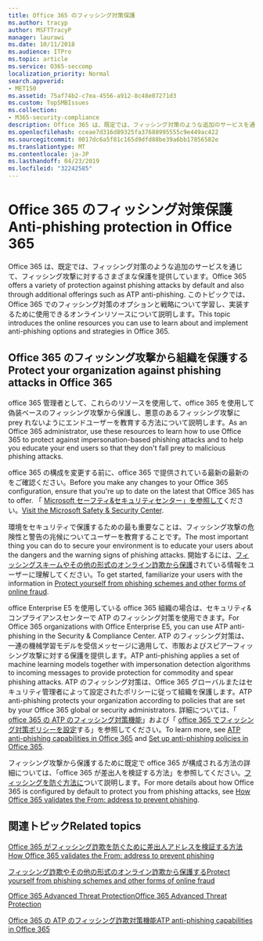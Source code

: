 ```yaml
---
title: Office 365 のフィッシング対策保護
ms.author: tracyp
author: MSFTTracyP
manager: laurawi
ms.date: 10/11/2018
ms.audience: ITPro
ms.topic: article
ms.service: O365-seccomp
localization_priority: Normal
search.appverid:
- MET150
ms.assetid: 75af74b2-c7ea-4556-a912-8c48e07271d3
ms.custom: TopSMBIssues
ms.collection:
- M365-security-compliance
description: Office 365 は、既定では、フィッシング対策のような追加のサービスを通じて、フィッシング攻撃に対するさまざまな保護を提供しています。 このトピックでは、Office 365 でのフィッシング対策のオプションと戦略について学習し、実装するために使用できるオンラインリソースについて説明します。
ms.openlocfilehash: cceae7d316d89325fa37688995555c9e449ac422
ms.sourcegitcommit: 0017dc6a5f81c165d9dfd88be39a6bb17856582e
ms.translationtype: MT
ms.contentlocale: ja-JP
ms.lasthandoff: 04/23/2019
ms.locfileid: "32242585"
---
```

# <a name="anti-phishing-protection-in-office-365"></a><span data-ttu-id="076b2-104">Office 365 のフィッシング対策保護</span><span class="sxs-lookup"><span data-stu-id="076b2-104">Anti-phishing protection in Office 365</span></span>

<span data-ttu-id="076b2-105">Office 365 は、既定では、フィッシング対策のような追加のサービスを通じて、フィッシング攻撃に対するさまざまな保護を提供しています。</span><span class="sxs-lookup"><span data-stu-id="076b2-105">Office 365 offers a variety of protection against phishing attacks by default and also through additional offerings such as ATP anti-phishing.</span></span> <span data-ttu-id="076b2-106">このトピックでは、Office 365 でのフィッシング対策のオプションと戦略について学習し、実装するために使用できるオンラインリソースについて説明します。</span><span class="sxs-lookup"><span data-stu-id="076b2-106">This topic introduces the online resources you can use to learn about and implement anti-phishing options and strategies in Office 365.</span></span>
  
## <a name="protect-your-organization-against-phishing-attacks-in-office-365"></a><span data-ttu-id="076b2-107">Office 365 のフィッシング攻撃から組織を保護する</span><span class="sxs-lookup"><span data-stu-id="076b2-107">Protect your organization against phishing attacks in Office 365</span></span>

<span data-ttu-id="076b2-108">office 365 管理者として、これらのリソースを使用して、office 365 を使用して偽装ベースのフィッシング攻撃から保護し、悪意のあるフィッシング攻撃に prey れないようにエンドユーザーを教育する方法について説明します。</span><span class="sxs-lookup"><span data-stu-id="076b2-108">As an Office 365 administrator, use these resources to learn how to use Office 365 to protect against impersonation-based phishing attacks and to help you educate your end users so that they don't fall prey to malicious phishing attacks.</span></span>
  
<span data-ttu-id="076b2-109">office 365 の構成を変更する前に、office 365 で提供されている最新の最新のをご確認ください。</span><span class="sxs-lookup"><span data-stu-id="076b2-109">Before you make any changes to your Office 365 configuration, ensure that you're up to date on the latest that Office 365 has to offer.</span></span> <span data-ttu-id="076b2-110">「 [Microsoft セーフティ&amp;セキュリティセンター」を参照して](https://www.microsoft.com/security/default.aspx)ください。</span><span class="sxs-lookup"><span data-stu-id="076b2-110">[Visit the Microsoft Safety &amp; Security Center](https://www.microsoft.com/security/default.aspx).</span></span>
  
<span data-ttu-id="076b2-111">環境をセキュリティで保護するための最も重要なことは、フィッシング攻撃の危険性と警告の兆候についてユーザーを教育することです。</span><span class="sxs-lookup"><span data-stu-id="076b2-111">The most important thing you can do to secure your environment is to educate your users about the dangers and the warning signs of phishing attacks.</span></span> <span data-ttu-id="076b2-112">開始するには、[フィッシングスキームやその他の形式のオンライン詐欺から保護](https://support.office.com/article/f84750b4-2f2c-46c3-89f6-e65f7f8c3546)されている情報をユーザーに理解してください。</span><span class="sxs-lookup"><span data-stu-id="076b2-112">To get started, familiarize your users with the information in [Protect yourself from phishing schemes and other forms of online fraud](https://support.office.com/article/f84750b4-2f2c-46c3-89f6-e65f7f8c3546).</span></span>
  
<span data-ttu-id="076b2-113">office Enterprise E5 を使用している office 365 組織の場合は、セキュリティ&amp;コンプライアンスセンターで ATP のフィッシング対策を使用できます。</span><span class="sxs-lookup"><span data-stu-id="076b2-113">For Office 365 organizations with Office Enterprise E5, you can use ATP anti-phishing in the Security &amp; Compliance Center.</span></span> <span data-ttu-id="076b2-114">ATP のフィッシング対策は、一連の機械学習モデルを受信メッセージに適用して、市販およびスピアーフィッシング攻撃に対する保護を提供します。</span><span class="sxs-lookup"><span data-stu-id="076b2-114">ATP anti-phishing applies a set of machine learning models together with impersonation detection algorithms to incoming messages to provide protection for commodity and spear phishing attacks.</span></span> <span data-ttu-id="076b2-115">ATP のフィッシング対策は、Office 365 グローバルまたはセキュリティ管理者によって設定されたポリシーに従って組織を保護します。</span><span class="sxs-lookup"><span data-stu-id="076b2-115">ATP anti-phishing protects your organization according to policies that are set by your Office 365 global or security administrators.</span></span> <span data-ttu-id="076b2-116">詳細については、「 [office 365 の ATP のフィッシング対策機能](atp-anti-phishing.md)」および「 [office 365 でフィッシング対策ポリシーを設定](set-up-anti-phishing-policies.md)する」を参照してください。</span><span class="sxs-lookup"><span data-stu-id="076b2-116">To learn more, see [ATP anti-phishing capabilities in Office 365](atp-anti-phishing.md) and [Set up anti-phishing policies in Office 365](set-up-anti-phishing-policies.md).</span></span>
  
<span data-ttu-id="076b2-117">フィッシング攻撃から保護するために既定で office 365 が構成される方法の詳細については、「office 365 が差出人を検証する方法」を参照してください。[フィッシングを防ぐ方法に](how-office-365-validates-the-from-address.md)ついて説明します。</span><span class="sxs-lookup"><span data-stu-id="076b2-117">For more details about how Office 365 is configured by default to protect you from phishing attacks, see [How Office 365 validates the From: address to prevent phishing](how-office-365-validates-the-from-address.md).</span></span>
  
## <a name="related-topics"></a><span data-ttu-id="076b2-118">関連トピック</span><span class="sxs-lookup"><span data-stu-id="076b2-118">Related topics</span></span>

[<span data-ttu-id="076b2-119">Office 365 がフィッシング詐欺を防ぐために差出人アドレスを検証する方法</span><span class="sxs-lookup"><span data-stu-id="076b2-119">How Office 365 validates the From: address to prevent phishing</span></span>](how-office-365-validates-the-from-address.md)
  
[<span data-ttu-id="076b2-120">フィッシング詐欺やその他の形式のオンライン詐欺から保護する</span><span class="sxs-lookup"><span data-stu-id="076b2-120">Protect yourself from phishing schemes and other forms of online fraud</span></span>](https://support.office.com/article/f84750b4-2f2c-46c3-89f6-e65f7f8c3546)
  
[<span data-ttu-id="076b2-121">Office 365 Advanced Threat Protection</span><span class="sxs-lookup"><span data-stu-id="076b2-121">Office 365 Advanced Threat Protection</span></span>](office-365-atp.md)
  
[<span data-ttu-id="076b2-122">Office 365 の ATP のフィッシング詐欺対策機能</span><span class="sxs-lookup"><span data-stu-id="076b2-122">ATP anti-phishing capabilities in Office 365</span></span>](atp-anti-phishing.md)
  

